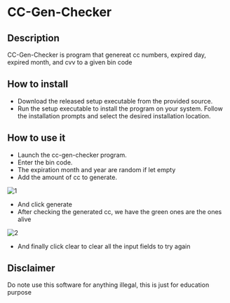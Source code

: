 # CC-Gen-Checker
## Description
CC-Gen-Checker is program that genereat cc numbers, expired day, expired month, and cvv to a given bin code
## How to install 
* Download the released setup executable from the provided source.
* Run the setup executable to install the program on your system. Follow the installation prompts and select the desired installation location.
## How to use it
* Launch the cc-gen-checker program.
* Enter the bin code.
* The expiration month and year are random if let empty
* Add the amount of cc to generate.

![1](https://github.com/0xissam/cc-gen-checker/assets/89690781/a541c8c6-e293-4af2-867c-6d43134eb23f)

* And click generate
* After checking the generated cc, we have the green ones are the ones alive

![2](https://github.com/0xissam/cc-gen-checker/assets/89690781/897469fd-acb2-4f52-bb01-14c483b31d47)

* And finally click clear to clear all the input fields to try again
## Disclaimer
Do note use this software for anything illegal, this is just for education purpose
